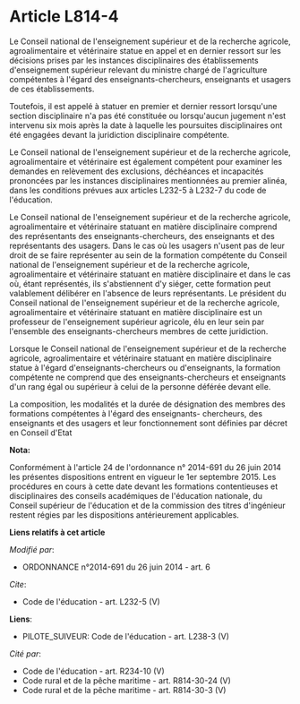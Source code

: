 # Article L814-4

Le Conseil national de l'enseignement supérieur et de la recherche agricole, agroalimentaire et vétérinaire statue en appel
et en dernier ressort sur les décisions prises par les instances disciplinaires des établissements d'enseignement supérieur
relevant du ministre chargé de l'agriculture compétentes à l'égard des enseignants-chercheurs, enseignants et usagers de ces
établissements. 

Toutefois, il est appelé à statuer en premier et dernier ressort lorsqu'une section disciplinaire n'a pas été constituée ou
lorsqu'aucun jugement n'est intervenu six mois après la date à laquelle les poursuites disciplinaires ont été engagées devant
la juridiction disciplinaire compétente. 

Le Conseil national de l'enseignement supérieur et de la recherche agricole, agroalimentaire et vétérinaire est également
compétent pour examiner les demandes en relèvement des exclusions, déchéances et incapacités prononcées par les instances
disciplinaires mentionnées au premier alinéa, dans les conditions prévues aux articles L232-5 à L232-7 du code de
l'éducation. 

Le Conseil national de l'enseignement supérieur et de la recherche agricole, agroalimentaire et vétérinaire statuant en
matière disciplinaire comprend des représentants des enseignants-chercheurs, des enseignants et des représentants des
usagers. Dans le cas où les usagers n'usent pas de leur droit de se faire représenter au sein de la formation compétente du
Conseil national de l'enseignement supérieur et de la recherche agricole, agroalimentaire et vétérinaire statuant en matière
disciplinaire et dans le cas où, étant représentés, ils s'abstiennent d'y siéger, cette formation peut valablement délibérer
en l'absence de leurs représentants. Le président du Conseil national de l'enseignement supérieur et de la recherche
agricole, agroalimentaire et vétérinaire statuant en matière disciplinaire est un professeur de l'enseignement supérieur
agricole, élu en leur sein par l'ensemble des enseignants-chercheurs membres de cette juridiction. 

Lorsque le Conseil national de l'enseignement supérieur et de la recherche agricole, agroalimentaire et vétérinaire statuant
en matière disciplinaire statue à l'égard d'enseignants-chercheurs ou d'enseignants, la formation compétente ne comprend que
des enseignants-chercheurs et enseignants d'un rang égal ou supérieur à celui de la personne déférée devant elle. 

La composition, les modalités et la durée de désignation des membres des formations compétentes à l'égard des enseignants-
chercheurs, des enseignants et des usagers et leur fonctionnement sont définies par décret en Conseil d'Etat

**Nota:**

Conformément à l'article 24 de l'ordonnance n° 2014-691 du 26 juin 2014 les présentes dispositions entrent en vigueur le 1er
septembre 2015. Les procédures en cours à cette date devant les formations contentieuses et disciplinaires des conseils
académiques de l'éducation nationale, du Conseil supérieur de l'éducation et de la commission des titres d'ingénieur restent
régies par les dispositions antérieurement applicables.

**Liens relatifs à cet article**

_Modifié par_:

  - ORDONNANCE n°2014-691 du 26 juin 2014 - art. 6

_Cite_:

  - Code de l'éducation - art. L232-5 (V)

**Liens**:

  - PILOTE_SUIVEUR: Code de l'éducation - art. L238-3 (V)

_Cité par_:

  - Code de l'éducation - art. R234-10 (V)
  - Code rural et de la pêche maritime - art. R814-30-24 (V)
  - Code rural et de la pêche maritime - art. R814-30-3 (V)
